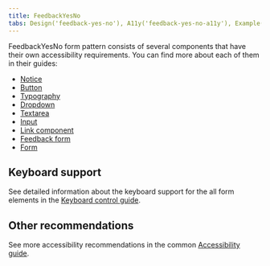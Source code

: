 ```yaml
---
title: FeedbackYesNo
tabs: Design('feedback-yes-no'), A11y('feedback-yes-no-a11y'), Example('feedback-yes-no-code')
---
```


FeedbackYesNo form pattern consists of several components that have their own accessibility requirements. You can find more about each of them in their guides:

- [Notice](/components/notice/notice-a11y)
- [Button](/components/button/button-a11y)
- [Typography](/style/typography/typography-a11y)
- [Dropdown](/components/dropdown/dropdown-a11y)
- [Textarea](/components/textarea/textarea-a11y)
- [Input](/components/input/input-a11y)
- [Link component](/components/link/link-a11y)
- [Feedback form](/components/feedback/feedback-form-a11y)
- [Form](/patterns/form/form-a11y)

## Keyboard support

See detailed information about the keyboard support for the all form elements in the [Keyboard control guide](/core-principles/a11y/a11y-keyboard).

## Other recommendations

See more accessibility recommendations in the common [Accessibility guide](/core-principles/a11y/a11y).
